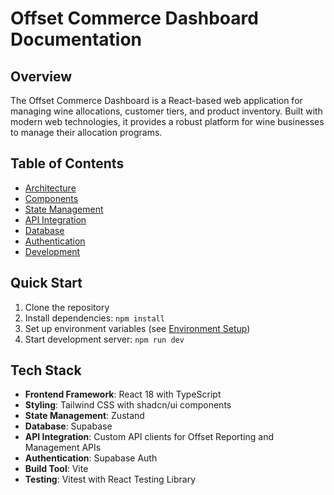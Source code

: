 # Offset Commerce Dashboard Documentation

## Overview
The Offset Commerce Dashboard is a React-based web application for managing wine allocations, customer tiers, and product inventory. Built with modern web technologies, it provides a robust platform for wine businesses to manage their allocation programs.

## Table of Contents
- [Architecture](./architecture/README.md)
- [Components](./components/README.md)
- [State Management](./state-management/README.md)
- [API Integration](./api/README.md)
- [Database](./database/README.md)
- [Authentication](./authentication/README.md)
- [Development](./development/README.md)

## Quick Start
1. Clone the repository
2. Install dependencies: `npm install`
3. Set up environment variables (see [Environment Setup](./development/environment.md))
4. Start development server: `npm run dev`

## Tech Stack
- **Frontend Framework**: React 18 with TypeScript
- **Styling**: Tailwind CSS with shadcn/ui components
- **State Management**: Zustand
- **Database**: Supabase
- **API Integration**: Custom API clients for Offset Reporting and Management APIs
- **Authentication**: Supabase Auth
- **Build Tool**: Vite
- **Testing**: Vitest with React Testing Library